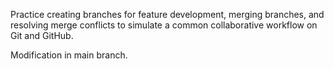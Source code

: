  Practice creating branches for feature development, merging branches, and resolving merge conflicts to simulate a common collaborative workflow on Git and GitHub.

Modification in main branch.